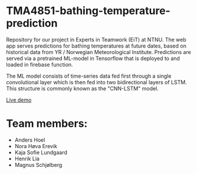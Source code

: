 # TMA4851-bathing-temperature-prediction
Repository for our project in Experts in Teamwork (EiT) at NTNU. The web app serves predictions for bathing temperatures at future dates, based on historical data from YR / Norwegian Meteorological Institute. Predictions are served via a pretrained ML-model in Tensorflow that is deployed to and loaded in firebase function.

The ML model consists of time-series data fed first through a single convolutional layer which is then fed into two bidirectional layers of LSTM. This structure is commonly known as the "CNN-LSTM" model.

[Live demo](https://tma4851-bathing-temp-pred.web.app/)

# Team members:
* Anders Hoel
* Nora Høva Erevik
* Kaja Sofie Lundgaard
* Henrik Lia
* Magnus Schjølberg
